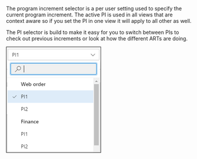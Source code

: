 The program increment selector is a per user setting used to specify the current program increment. The active PI is used in all views that are context aware so if you set the PI in one view it will apply to all other as well.

The PI selector is build to make it easy for you to switch between PIs to check out previous increments or look at how the different ARTs are doing.

![image.png](/docs/.attachments/image-c9736347-4f34-4ced-9bc5-7dd14c84aa20.png)